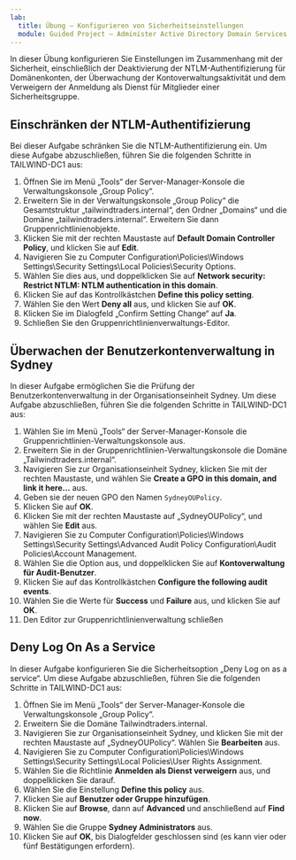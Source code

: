 ```yaml
---
lab:
  title: Übung – Konfigurieren von Sicherheitseinstellungen
  module: Guided Project – Administer Active Directory Domain Services
---
```

In dieser Übung konfigurieren Sie Einstellungen im Zusammenhang mit der Sicherheit, einschließlich der Deaktivierung der NTLM-Authentifizierung für Domänenkonten, der Überwachung der Kontoverwaltungsaktivität und dem Verweigern der Anmeldung als Dienst für Mitglieder einer Sicherheitsgruppe.

## Einschränken der NTLM-Authentifizierung

Bei dieser Aufgabe schränken Sie die NTLM-Authentifizierung ein. Um diese Aufgabe abzuschließen, führen Sie die folgenden Schritte in TAILWIND-DC1 aus:

1.  Öffnen Sie im Menü „Tools“ der Server-Manager-Konsole die Verwaltungskonsole „Group Policy“.
2.  Erweitern Sie in der Verwaltungskonsole „Group Policy“ die Gesamtstruktur „tailwindtraders.internal“, den Ordner „Domains“ und die Domäne „tailwindtraders.internal“. Erweitern Sie dann Gruppenrichtlinienobjekte.
3.  Klicken Sie mit der rechten Maustaste auf **Default Domain Controller Policy**, und klicken Sie auf **Edit**.
4.  Navigieren Sie zu Computer Configuration\\Policies\\Windows Settings\\Security Settings\\Local Policies\\Security Options.
5.  Wählen Sie dies aus, und doppelklicken Sie auf **Network security: Restrict NTLM: NTLM authentication in this domain**.
6.  Klicken Sie auf das Kontrollkästchen **Define this policy setting**.
7.  Wählen Sie den Wert **Deny all** aus, und klicken Sie auf **OK**.
8.  Klicken Sie im Dialogfeld „Confirm Setting Change“ auf **Ja**.
9.  Schließen Sie den Gruppenrichtlinienverwaltungs-Editor.

## Überwachen der Benutzerkontenverwaltung in Sydney

In dieser Aufgabe ermöglichen Sie die Prüfung der Benutzerkontenverwaltung in der Organisationseinheit Sydney. Um diese Aufgabe abzuschließen, führen Sie die folgenden Schritte in TAILWIND-DC1 aus:

1.  Wählen Sie im Menü „Tools“ der Server-Manager-Konsole die Gruppenrichtlinien-Verwaltungskonsole aus.
2.  Erweitern Sie in der Gruppenrichtlinien-Verwaltungskonsole die Domäne „Tailwindtraders.internal“.
3.  Navigieren Sie zur Organisationseinheit Sydney, klicken Sie mit der rechten Maustaste, und wählen Sie **Create a GPO in this domain, and link it here...** aus.
4.  Geben sie der neuen GPO den Namen `SydneyOUPolicy`.
5.  Klicken Sie auf **OK**.
6.  Klicken Sie mit der rechten Maustaste auf „SydneyOUPolicy“, und wählen Sie **Edit** aus.
7.  Navigieren Sie zu Computer Configuration\\Policies\\Windows Settings\\Security Settings\\Advanced Audit Policy Configuration\\Audit Policies\\Account Management.
8.  Wählen Sie die Option aus, und doppelklicken Sie auf **Kontoverwaltung für Audit-Benutzer**.
9.  Klicken Sie auf das Kontrollkästchen **Configure the following audit events**.
10.  Wählen Sie die Werte für **Success** und **Failure** aus, und klicken Sie auf **OK**.
11.  Den Editor zur Gruppenrichtlinienverwaltung schließen

## Deny Log On As a Service

In dieser Aufgabe konfigurieren Sie die Sicherheitsoption „Deny Log on as a service“. Um diese Aufgabe abzuschließen, führen Sie die folgenden Schritte in TAILWIND-DC1 aus:

1.  Öffnen Sie im Menü „Tools“ der Server-Manager-Konsole die Verwaltungskonsole „Group Policy“.
2.  Erweitern Sie die Domäne Tailwindtraders.internal.
3.  Navigieren Sie zur Organisationseinheit Sydney, und klicken Sie mit der rechten Maustaste auf „SydneyOUPolicy“. Wählen Sie **Bearbeiten** aus.
4.  Navigieren Sie zu Computer Configuration\\Policies\\Windows Settings\\Security Settings\\Local Policies\\User Rights Assignment.
5.  Wählen Sie die Richtlinie **Anmelden als Dienst verweigern** aus, und doppelklicken Sie darauf.
6.  Wählen Sie die Einstellung **Define this policy** aus.
7.  Klicken Sie auf **Benutzer oder Gruppe hinzufügen**.
8.  Klicken Sie auf **Browse**, dann auf **Advanced** und anschließend auf **Find now**.
9.  Wählen Sie die Gruppe **Sydney Administrators** aus.
10. Klicken Sie auf **OK**, bis Dialogfelder geschlossen sind (es kann vier oder fünf Bestätigungen erfordern).

